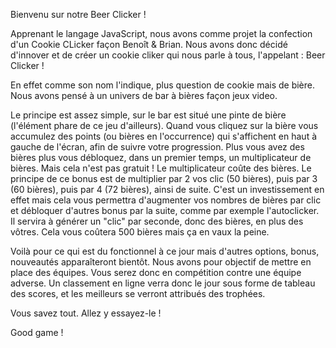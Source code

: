 Bienvenu sur notre Beer Clicker !

Apprenant le langage JavaScript, nous avons comme projet la confection d'un Cookie CLicker façon Benoît & Brian.
Nous avons donc décidé d'innover et de créer un cookie cliker qui nous parle à tous, l'appelant : Beer Clicker !

En effet comme son nom l'indique, plus question de cookie mais de bière. Nous avons pensé à un univers de bar à bières façon jeux video. 

Le principe est assez simple, sur le bar est situé une pinte de bière (l'élément phare de ce jeu d'ailleurs).
Quand vous cliquez sur la bière vous accumulez des points (ou bières en l'occurrence) qui s'affichent en haut à gauche de l'écran, afin de suivre votre
progression.
Plus vous avez des bières plus vous débloquez, dans un premier temps, un multiplicateur de bières. Mais cela n'est pas gratuit ! Le multiplicateur coûte des bières. Le principe de ce bonus est de multiplier par 2 vos clic (50 bières), puis 
par 3 (60 bières), puis par 4 (72 bières), ainsi de suite.
C'est un investissement en effet mais cela vous permettra d'augmenter vos nombres de bières par clic et débloquer d'autres bonus par la suite, comme par exemple
l'autoclicker. Il servira à générer un "clic" par seconde, donc des bières, en plus des vôtres. Cela vous coûtera 500 bières mais ça en vaux la peine.

Voilà pour ce qui est du fonctionnel à ce jour mais d'autres options, bonus, nouveautés apparaîteront bientôt. Nous avons pour objectif de mettre en place des 
équipes. Vous serez donc en compétition contre une équipe adverse. Un classement en ligne verra donc le jour sous forme de tableau des scores, et les 
meilleurs se verront attribués des trophées.

Vous savez tout. Allez y essayez-le !

Good game !


